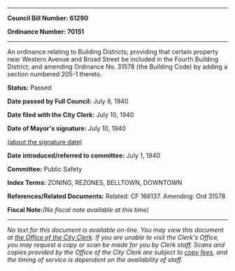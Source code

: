 

********

**Council Bill Number: 61290**
   
**Ordinance Number: 70151**
********

 An ordinance relating to Building Districts; providing that certain property near Western Avenue and Broad Street be included in the Fourth Building District; and amending Ordinance No. 31578 (the Building Code) by adding a section numbered 205-1 thereto.

**Status:** Passed
   
**Date passed by Full Council:** July 8, 1940
   
**Date filed with the City Clerk:** July 10, 1940
   
**Date of Mayor's signature:** July 10, 1940
   
[(about the signature date)](/~public/approvaldate.htm)
   
   
   
**Date introduced/referred to committee:** July 1, 1940
   
**Committee:** Public Safety
   
   
**Index Terms:** ZONING, REZONES, BELLTOWN, DOWNTOWN

**References/Related Documents:** Related: CF 166137. Amending: Ord 31578

**Fiscal Note:**_(No fiscal note available at this time)_
********

_No text for this document is available on-line. You may view this document at [the Office of the City Clerk](http://www.seattle.gov/leg/clerk/contactUs.htm). If you are unable to visit the Clerk's Office, you may request a copy or scan be made for you by Clerk staff. Scans and copies provided by the Office of the City Clerk are subject to [copy fees](http://clerk.seattle.gov/~public/clerkfees.htm), and the timing of service is dependent on the availability of staff._

